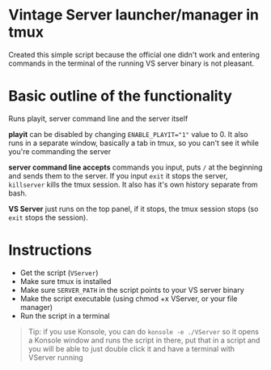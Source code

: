 # Vintage Server launcher/manager in tmux
Created this simple script because the official one didn't work and entering commands in the terminal of the running VS server binary is not pleasant.
# Basic outline of the functionality
Runs playit, server command line and the server itself

**playit** can be disabled by changing `ENABLE_PLAYIT="1"` value to 0. It also runs in a separate window, basically a tab in tmux, so you can't see it while you're commanding the server

**server command line accepts** commands you input, puts `/` at the beginning and sends them to the server. If you input `exit` it stops the server, `killserver` kills the tmux session. It also has it's own history separate from bash.

**VS Server** just runs on the top panel, if it stops, the tmux session stops (so `exit` stops the session).

# Instructions
- Get the script (`VServer`)
- Make sure tmux is installed
- Make sure `SERVER_PATH` in the script points to your VS server binary
- Make the script executable (using chmod +x VServer, or your file manager)
- Run the script in a terminal

> Tip: if you use Konsole, you can do `konsole -e ./VServer` so it opens a Konsole window and runs the script in there, put that in a script and you will be able to just double click it and have a terminal with VServer running